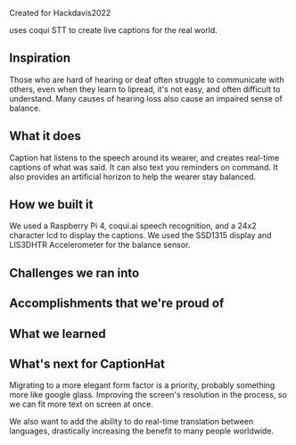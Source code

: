 Created for Hackdavis2022

uses coqui STT to create live captions for the real world.

## Inspiration
Those who are hard of hearing or deaf often struggle to communicate with others, even when they learn to lipread, it's not easy, and often difficult to understand. Many causes of hearing loss also cause an impaired sense of balance.
## What it does
Caption hat listens to the speech around its wearer, and creates real-time captions of what was said. It can also text you reminders on command. It also provides an artificial horizon to help the wearer stay balanced.
## How we built it
We used a Raspberry Pi 4, coqui.ai speech recognition, and a 24x2 character lcd to display the captions. We used the SSD1315 display and LIS3DHTR Accelerometer for the balance sensor.
## Challenges we ran into

## Accomplishments that we're proud of

## What we learned

## What's next for CaptionHat
Migrating to a more elegant form factor is a priority, probably something more like google glass. Improving the screen's resolution in the process, so we can fit more text on screen at once. 

We also want to add the ability to do real-time translation between languages, drastically increasing the benefit to many people worldwide.
